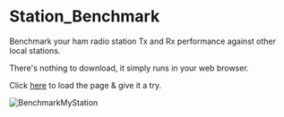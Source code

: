 # Station_Benchmark
Benchmark your ham radio station Tx and Rx performance against other local stations.

There's nothing to download, it simply runs in your web browser.

Click [here](https://g1ojs.github.io/Station_Benchmark/Station_Benchmark.html) to load the page & give it a try.

![BenchmarkMyStation](https://github.com/user-attachments/assets/8dad92d2-b445-4ba0-b1fd-3f87565928e8)
